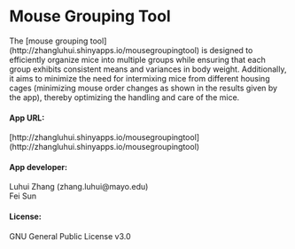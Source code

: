 <h1><b>Mouse Grouping Tool</b></h1>
The [mouse grouping tool](http://zhangluhui.shinyapps.io/mousegroupingtool) is designed to efficiently organize mice into multiple groups while ensuring that each group exhibits consistent means and variances in body weight. Additionally, it aims to minimize the need for intermixing mice from different housing cages (minimizing mouse order changes as shown in the results given by the app), thereby optimizing the handling and care of the mice.

<h4><b>App URL:</b></h4>
[http://zhangluhui.shinyapps.io/mousegroupingtool](http://zhangluhui.shinyapps.io/mousegroupingtool)

<h4><b>App developer:</b></h4>
Luhui Zhang (zhang.luhui@mayo.edu)<br />
Fei Sun

<h4><b>License:</b></h4>
GNU General Public License v3.0
